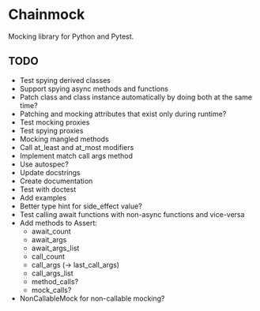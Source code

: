 # Chainmock

Mocking library for Python and Pytest.

## TODO

- Test spying derived classes
- Support spying async methods and functions
- Patch class and class instance automatically by doing both at the same time?
- Patching and mocking attributes that exist only during runtime?
- Test mocking proxies
- Test spying proxies
- Mocking mangled methods
- Call at_least and at_most modifiers
- Implement match call args method
- Use autospec?
- Update docstrings
- Create documentation
- Test with doctest
- Add examples
- Better type hint for side_effect value?
- Test calling await functions with non-async functions and vice-versa
- Add methods to Assert:
  - await_count
  - await_args
  - await_args_list
  - call_count
  - call_args (-> last_call_args)
  - call_args_list
  - method_calls?
  - mock_calls?
- NonCallableMock for non-callable mocking?
